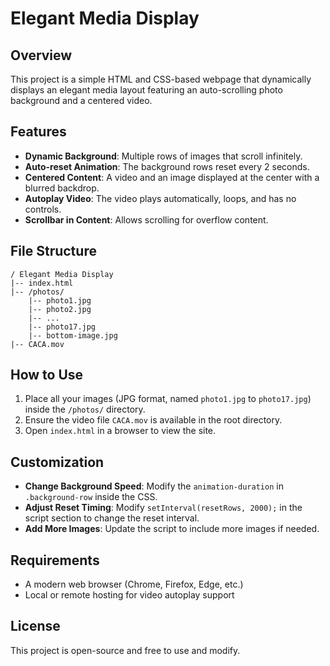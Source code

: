 # Elegant Media Display

## Overview
This project is a simple HTML and CSS-based webpage that dynamically displays an elegant media layout featuring an auto-scrolling photo background and a centered video.

## Features
- **Dynamic Background**: Multiple rows of images that scroll infinitely.
- **Auto-reset Animation**: The background rows reset every 2 seconds.
- **Centered Content**: A video and an image displayed at the center with a blurred backdrop.
- **Autoplay Video**: The video plays automatically, loops, and has no controls.
- **Scrollbar in Content**: Allows scrolling for overflow content.

## File Structure
```
/ Elegant Media Display
|-- index.html
|-- /photos/
    |-- photo1.jpg
    |-- photo2.jpg
    |-- ...
    |-- photo17.jpg
    |-- bottom-image.jpg
|-- CACA.mov
```

## How to Use
1. Place all your images (JPG format, named `photo1.jpg` to `photo17.jpg`) inside the `/photos/` directory.
2. Ensure the video file `CACA.mov` is available in the root directory.
3. Open `index.html` in a browser to view the site.

## Customization
- **Change Background Speed**: Modify the `animation-duration` in `.background-row` inside the CSS.
- **Adjust Reset Timing**: Modify `setInterval(resetRows, 2000);` in the script section to change the reset interval.
- **Add More Images**: Update the script to include more images if needed.

## Requirements
- A modern web browser (Chrome, Firefox, Edge, etc.)
- Local or remote hosting for video autoplay support

## License
This project is open-source and free to use and modify.

